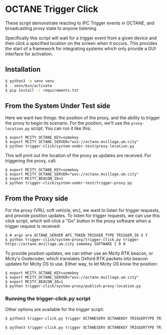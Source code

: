 # OCTANE Trigger Click

These script demonstrate reacting to IPC Trigger events in OCTANE, and broadcasting proxy state to anyone listening.

Specifically this script will wait for a trigger event from a given device and then click a specified location on the screen when it occurs. This provides the start of a framework for integrating systems which only provide a GUI interface for activation.

## Installation

```sh
$ python3 -m venv venv
$ . venv/bin/activate
$ pip install -r requirements.txt 
```

## From the System Under Test side

Here we want two things: the position of the proxy, and the ability to trigger the proxy to begin its scenario. For the 
position, we'll use the `proxy-location.py` script. You can run it like this:

```commandline
$ export MCITY_OCTANE_KEY=somekey
$ export MCITY_OCTANE_SERVER="wss://octane.mvillage.um.city"
$ python trigger-click/system-under-test/proxy-location.py 
```

This will print out the location of the proxy as updates are received. For triggering the proxy, call:

```commandline
$ export MCITY_OCTANE_KEY=somekey
$ export MCITY_OCTANE_SERVER="wss://octane.mvillage.um.city"
$ export MCITY_BEACON_ID=1
$ python trigger-click/system-under-test/trigger-proxy.py
```

## From the Proxy side

For the proxy (VRU, soft vehicle, etc), we want to listen for trigger requests, and provide position updates. To listen 
for trigger requests, we can use this click script, which will click a "Go" button in the proxy software when a
trigger request is received:

```commandline
$ # args are OCTANE_SERVER API_TOKEN TRIGGER_TYPE TRIGGER_ID X Y
$ python trigger-click/system-proxy/trigger-click.py trigger https://octane.mvillage.um.city somekey SOFTWARE 1 0 0
```

To provide position updates, we can either use an Mcity RTK beacon, or Mcity's Oxdecoder, which translates Oxford
RTK packets into beacon updates for Mcity OS to use. Either way, to let Mcity OS know the position:

```commandline
$ export MCITY_OCTANE_KEY=somekey
$ export MCITY_OCTANE_SERVER="wss://octane.mvillage.um.city"
$ export MCITY_BEACON_ID=1
$ python trigger-click/system-proxy/publish-proxy-location.py
```
### Running the trigger-click.py script

Other options are available for the trigger script:
```sh Known position
$ python3 trigger-click.py trigger OCTANESERV OCTANEKEY TRIGGERTYPE TRIGGERID Xpos Ypos
```

```sh Interactive position picking
$ python3 trigger-click.py trigger OCTANESERV OCTANEKEY TRIGGERTYPE TRIGGERID Xpos Ypos --xy-picker
```
